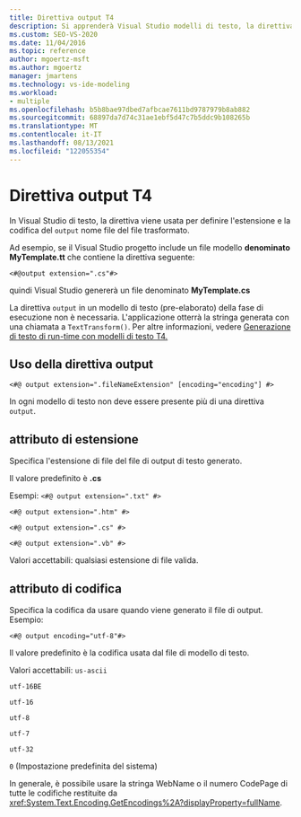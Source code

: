 ```yaml
---
title: Direttiva output T4
description: Si apprenderà Visual Studio modelli di testo, la direttiva di output viene usata per definire l'estensione del nome file e la codifica del file trasformato.
ms.custom: SEO-VS-2020
ms.date: 11/04/2016
ms.topic: reference
author: mgoertz-msft
ms.author: mgoertz
manager: jmartens
ms.technology: vs-ide-modeling
ms.workload:
- multiple
ms.openlocfilehash: b5b8bae97dbed7afbcae7611bd9787979b8ab882
ms.sourcegitcommit: 68897da7d74c31ae1ebf5d47c7b5ddc9b108265b
ms.translationtype: MT
ms.contentlocale: it-IT
ms.lasthandoff: 08/13/2021
ms.locfileid: "122055354"
---
```

# <a name="t4-output-directive"></a>Direttiva output T4

In Visual Studio di testo, la direttiva viene usata per definire l'estensione e la codifica del `output` nome file del file trasformato.

 Ad esempio, se il Visual Studio progetto include un file modello **denominato MyTemplate.tt** che contiene la direttiva seguente:

 `<#@output extension=".cs"#>`

 quindi Visual Studio genererà un file denominato **MyTemplate.cs**

 La direttiva `output` in un modello di testo (pre-elaborato) della fase di esecuzione non è necessaria. L'applicazione otterrà la stringa generata con una chiamata a `TextTransform()`. Per altre informazioni, vedere [Generazione di testo di run-time con modelli di testo T4.](../modeling/run-time-text-generation-with-t4-text-templates.md)

## <a name="using-the-output-directive"></a>Uso della direttiva output

```
<#@ output extension=".fileNameExtension" [encoding="encoding"] #>
```

 In ogni modello di testo non deve essere presente più di una direttiva `output`.

## <a name="extension-attribute"></a>attributo di estensione
 Specifica l'estensione di file del file di output di testo generato.

 Il valore predefinito è **.cs**

 Esempi: `<#@ output extension=".txt" #>`

 `<#@ output extension=".htm" #>`

 `<#@ output extension=".cs" #>`

 `<#@ output extension=".vb" #>`

 Valori accettabili: qualsiasi estensione di file valida.

## <a name="encoding-attribute"></a>attributo di codifica
 Specifica la codifica da usare quando viene generato il file di output. Esempio:

 `<#@ output encoding="utf-8"#>`

 Il valore predefinito è la codifica usata dal file di modello di testo.

 Valori accettabili: `us-ascii`

 `utf-16BE`

 `utf-16`

 `utf-8`

 `utf-7`

 `utf-32`

 `0` (Impostazione predefinita del sistema)

 In generale, è possibile usare la stringa WebName o il numero CodePage di tutte le codifiche restituite da <xref:System.Text.Encoding.GetEncodings%2A?displayProperty=fullName>.
